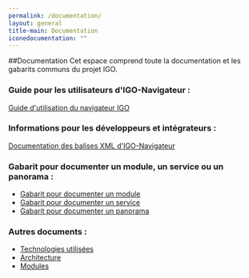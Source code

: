 ```yaml
---
permalink: /documentation/
layout: general
title-main: Documentation
iconedocumentation: ""
---
```


##Documentation
Cet espace comprend toute la documentation et les gabarits communs du projet IGO.


### Guide pour les utilisateurs d'IGO-Navigateur :
[Guide d'utilisation du navigateur IGO](https://github.com/infra-geo-ouverte/igo/blob/master/doc/guide/IGO_Navigateur_guide.docx)

### Informations pour les développeurs et intégrateurs :
[Documentation des balises XML d'IGO-Navigateur](https://github.com/infra-geo-ouverte/igo/blob/master/doc/xml/DocumentationXML.markdown)


### Gabarit pour documenter un module, un service ou un panorama :
* [Gabarit pour documenter un module](/site-web/documentation/doc_module)
* [Gabarit pour documenter un service](/site-web/documentation/doc_service)
* [Gabarit pour documenter un panorama](/site-web/documentation/doc_panorama)

### Autres documents :
* [Technologies utilisées](/site-web/documentation/techno)
* [Architecture](https://github.com/infra-geo-ouverte/igo/blob/master/doc/IGO-CIBLE-v2014_aveclogo.png)
* [Modules](/site-web/documentation/module)
